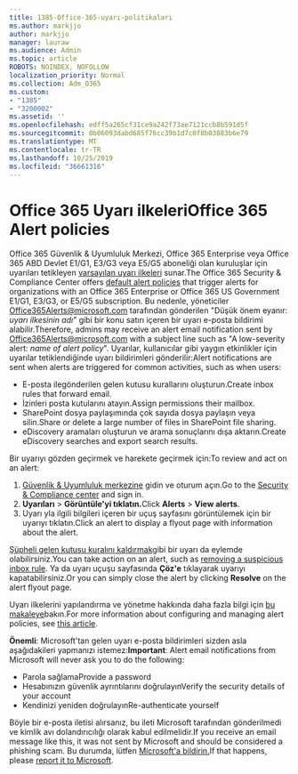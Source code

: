```yaml
---
title: 1385-Office-365-uyarı-politikaları
ms.author: markjjo
author: markjjo
manager: lauraw
ms.audience: Admin
ms.topic: article
ROBOTS: NOINDEX, NOFOLLOW
localization_priority: Normal
ms.collection: Adm_O365
ms.custom:
- "1385"
- "3200002"
ms.assetid: ''
ms.openlocfilehash: edff5a265cf31ce9a242f73ae7121ccb8b591d5f
ms.sourcegitcommit: 0b06093dabd685f76cc39b1d7c0f8b03883b6e79
ms.translationtype: MT
ms.contentlocale: tr-TR
ms.lasthandoff: 10/25/2019
ms.locfileid: "36661316"
---
```

# <a name="office-365-alert-policies"></a><span data-ttu-id="5adeb-102">Office 365 Uyarı ilkeleri</span><span class="sxs-lookup"><span data-stu-id="5adeb-102">Office 365 Alert policies</span></span>

<span data-ttu-id="5adeb-103">Office 365 Güvenlik & Uyumluluk Merkezi, Office 365 Enterprise veya Office 365 ABD Devlet E1/G1, E3/G3 veya E5/G5 aboneliği olan kuruluşlar için uyarıları tetikleyen [varsayılan uyarı ilkeleri](https://docs.microsoft.com/office365/securitycompliance/alert-policies#default-alert-policies) sunar.</span><span class="sxs-lookup"><span data-stu-id="5adeb-103">The Office 365 Security & Compliance Center offers [default alert policies](https://docs.microsoft.com/office365/securitycompliance/alert-policies#default-alert-policies) that trigger alerts for organizations with an Office 365 Enterprise or Office 365 US Government E1/G1, E3/G3, or E5/G5 subscription.</span></span> <span data-ttu-id="5adeb-104">Bu nedenle, yöneticiler Office365Alerts@microsoft.com tarafından gönderilen "Düşük önem eyanır: *uyarı ilkesinin adı*" gibi bir konu satırı içeren bir uyarı e-posta bildirimi alabilir.</span><span class="sxs-lookup"><span data-stu-id="5adeb-104">Therefore, admins may receive an alert email notification sent by Office365Alerts@microsoft.com with a subject line such as "A low-severity alert: *name of alert policy*".</span></span> <span data-ttu-id="5adeb-105">Uyarılar, kullanıcılar gibi yaygın etkinlikler için uyarılar tetiklendiğinde uyarı bildirimleri gönderilir:</span><span class="sxs-lookup"><span data-stu-id="5adeb-105">Alert notifications are sent when alerts are triggered for common activities, such as when users:</span></span>

- <span data-ttu-id="5adeb-106">E-posta ilegönderilen gelen kutusu kurallarını oluşturun.</span><span class="sxs-lookup"><span data-stu-id="5adeb-106">Create inbox rules that forward email.</span></span>
- <span data-ttu-id="5adeb-107">İzinleri posta kutularını atayın.</span><span class="sxs-lookup"><span data-stu-id="5adeb-107">Assign permissions their mailbox.</span></span>
- <span data-ttu-id="5adeb-108">SharePoint dosya paylaşımında çok sayıda dosya paylaşın veya silin.</span><span class="sxs-lookup"><span data-stu-id="5adeb-108">Share or delete a large number of files in SharePoint file sharing.</span></span>
- <span data-ttu-id="5adeb-109">eDiscovery aramaları oluşturun ve arama sonuçlarını dışa aktarın.</span><span class="sxs-lookup"><span data-stu-id="5adeb-109">Create eDiscovery searches and export search results.</span></span>

<span data-ttu-id="5adeb-110">Bir uyarıyı gözden geçirmek ve harekete geçirmek için:</span><span class="sxs-lookup"><span data-stu-id="5adeb-110">To review and act on an alert:</span></span>

1. <span data-ttu-id="5adeb-111">[Güvenlik & Uyumluluk merkezine](https://protection.office.com) gidin ve oturum açın.</span><span class="sxs-lookup"><span data-stu-id="5adeb-111">Go to the [Security & Compliance center](https://protection.office.com) and sign in.</span></span>
2. <span data-ttu-id="5adeb-112">**Uyarıları** > **Görüntüle'yi tıklatın.**</span><span class="sxs-lookup"><span data-stu-id="5adeb-112">Click **Alerts** > **View alerts**.</span></span>
3. <span data-ttu-id="5adeb-113">Uyarı yla ilgili bilgileri içeren bir uçuş sayfasını görüntülemek için bir uyarıyı tıklatın.</span><span class="sxs-lookup"><span data-stu-id="5adeb-113">Click an alert to display a flyout page with information about the alert.</span></span>

<span data-ttu-id="5adeb-114">[Şüpheli gelen kutusu kuralını kaldırmak](https://docs.microsoft.com/office365/securitycompliance/responding-to-a-compromised-email-account)gibi bir uyarı da eylemde olabilirsiniz.</span><span class="sxs-lookup"><span data-stu-id="5adeb-114">You can take action on an alert, such as [removing a suspicious inbox rule](https://docs.microsoft.com/office365/securitycompliance/responding-to-a-compromised-email-account).</span></span> <span data-ttu-id="5adeb-115">Ya da uyarı uçuşu sayfasında **Çöz'e** tıklayarak uyarıyı kapatabilirsiniz.</span><span class="sxs-lookup"><span data-stu-id="5adeb-115">Or you can simply close the alert by clicking **Resolve** on the alert flyout page.</span></span>

<span data-ttu-id="5adeb-116">Uyarı ilkelerini yapılandırma ve yönetme hakkında daha fazla bilgi için [bu makaleye](https://docs.microsoft.com/office365/securitycompliance/alert-policies)bakın.</span><span class="sxs-lookup"><span data-stu-id="5adeb-116">For more information about configuring and managing alert policies, see  [this article](https://docs.microsoft.com/office365/securitycompliance/alert-policies).</span></span>

<span data-ttu-id="5adeb-117">**Önemli**: Microsoft'tan gelen uyarı e-posta bildirimleri sizden asla aşağıdakileri yapmanızı istemez:</span><span class="sxs-lookup"><span data-stu-id="5adeb-117">**Important**: Alert email notifications from Microsoft will never ask you to do the following:</span></span>

- <span data-ttu-id="5adeb-118">Parola sağlama</span><span class="sxs-lookup"><span data-stu-id="5adeb-118">Provide a password</span></span>
- <span data-ttu-id="5adeb-119">Hesabınızın güvenlik ayrıntılarını doğrulayın</span><span class="sxs-lookup"><span data-stu-id="5adeb-119">Verify the security details of your account</span></span>
- <span data-ttu-id="5adeb-120">Kendinizi yeniden doğrulayın</span><span class="sxs-lookup"><span data-stu-id="5adeb-120">Re-authenticate yourself</span></span>

<span data-ttu-id="5adeb-121">Böyle bir e-posta iletisi alırsanız, bu ileti Microsoft tarafından gönderilmedi ve kimlik avı dolandırıcılığı olarak kabul edilmelidir.</span><span class="sxs-lookup"><span data-stu-id="5adeb-121">If you receive an email message like this, it was not sent by Microsoft and should be considered a phishing scam.</span></span> <span data-ttu-id="5adeb-122">Bu durumda, lütfen [Microsoft'a bildirin.](https://docs.microsoft.com/office365/SecurityCompliance/report-junk-email-and-phishing-scams-in-outlook-on-the-web-eop)</span><span class="sxs-lookup"><span data-stu-id="5adeb-122">If that happens, please [report it to Microsoft](https://docs.microsoft.com/office365/SecurityCompliance/report-junk-email-and-phishing-scams-in-outlook-on-the-web-eop).</span></span>